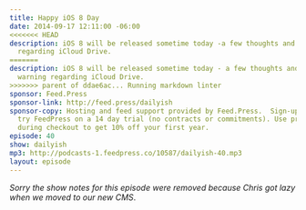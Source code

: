 ```yaml
---
title: Happy iOS 8 Day
date: 2014-09-17 12:11:00 -06:00
<<<<<<< HEAD
description: iOS 8 will be released sometime today -a few thoughts and a word of warning
  regarding iCloud Drive.
=======
description: iOS 8 will be released sometime today - a few thoughts and a word of
  warning regarding iCloud Drive.
>>>>>>> parent of ddae6ac... Running markdown linter
sponsor: Feed.Press
sponsor-link: http://feed.press/dailyish
sponsor-copy: Hosting and feed support provided by Feed.Press.  Sign-up today and
  try FeedPress on a 14 day trial (no contracts or commitments). Use promo code "dailyish"
  during checkout to get 10% off your first year.
episode: 40
show: dailyish
mp3: http://podcasts-1.feedpress.co/10587/dailyish-40.mp3
layout: episode
---
```


<em>Sorry the show notes for this episode were removed because Chris got lazy when we moved to our new CMS</em>.
